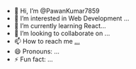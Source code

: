 - 👋 Hi, I’m @PawanKumar7859
- 👀 I’m interested in Web Development ...
- 🌱 I’m currently learning React...
- 💞️ I’m looking to collaborate on ...
- 📫 How to reach me [...](https://www.linkedin.com/in/pawan-kumar-581b5b246/)
- 😄 Pronouns: ...
- ⚡ Fun fact: ...

<!---
PawanKumar7859/PawanKumar7859 is a ✨ special ✨ repository because its `README.md` (this file) appears on your GitHub profile.
You can click the Preview link to take a look at your changes.
--->
